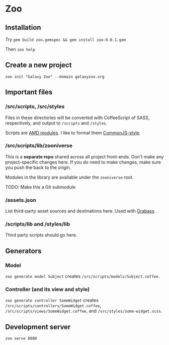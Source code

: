 Zoo
===

Installation
------------

Try `gem build zoo.gemspec && gem install zoo-0.0.1.gem`

Then `zoo help`

Create a new project
--------------------

`zoo init "Galaxy Zoo" --domain galaxyzoo.org`

Important files
---------------

### /src/scripts, /src/styles

Files in these directories will be converted with CoffeeScript of SASS, respectively, and output to `/scripts` and `/styles`.

Scripts are [AMD modules](http://requirejs.org/docs/api.html#define). I like to format them [CommonJS-style](http://requirejs.org/docs/commonjs.html).

### /src/scripts/lib/zooniverse

This is a **separate repo** shared across all project front-ends. Don't make any project-specific changes here. If you do need to make changes, make sure you push the back to the origin.

Modules in the library are available under the `zooniverse` root.

TODO: Make this a Git submodule

### /assets.json

List third-party asset sources and destinations here. Used with [Grabass](https://github.com/brian-c/grabass/).

### /scripts/lib and /styles/lib

Third party scripts should go here.

Generators
----------

### Model

`zoo generate model Subject` creates `/src/scripts/models/Subject.coffee`.

### Controller (and its view and style)

`zoo generate controller SomeWidget` creates `/src/scripts/controllers/SomeWidget.coffee`, `/src/scripts/views/SomeWidget.coffee`, and `/src/styles/some-widget.scss`.

Development server
------------------

`zoo serve 8080`
